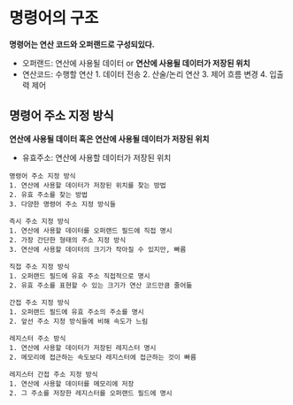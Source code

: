 # 명령어의 구조
**명령어는 연산 코드와 오퍼랜드로 구성되있다.**
- 오퍼랜드: 연산에 사용될 데이터 or **연산에 사용될 데이터가 저장된 위치**
- 연산코드: 수행할 연산 1. 데이터 전송 2. 산술/논리 연산 3. 제어 흐름 변경 4. 입출력 제어

## 명령어 주소 지정 방식
**연산에 사용될 데이터 혹은 연산에 사용될 데이터가 저장된 위치**
- 유효주소: 연산에 사용할 데이터가 저장된 위치
```
명령어 주소 지정 방식 
1. 연산에 사용할 데이터가 저장된 위치를 찾는 방법 
2. 유효 주소를 찾는 방법 
3. 다양한 명령어 주소 지정 방식들

즉시 주소 지정 방식 
1. 연산에 사용할 데이터를 오퍼랜드 필드에 직접 명시
2. 가장 간단한 형태의 주소 지정 방식 
3. 연산에 사용할 데이터의 크기가 작아질 수 있지만, 빠름

직접 주소 지정 방식
1. 오퍼랜드 필드에 유효 주소 직접적으로 명시
2. 유효 주소를 표현할 수 있는 크기가 연산 코드만큼 줄어듦

간접 주소 지정 방식
1. 오퍼랜드 필드에 유효 주소의 주소를 명시
2. 앞선 주소 지정 방식들에 비해 속도가 느림

레지스터 주소 방식
1. 연산에 사용할 데이터가 저장된 레지스터 명시
2. 메모리에 접근하는 속도보다 레지스터에 접근하는 것이 빠름

레지스터 간접 주소 지정 방식
1. 연산에 사용할 데이터를 메모리에 저장
2. 그 주소를 저장한 레지스터를 오퍼랜드 필드에 명시
```

